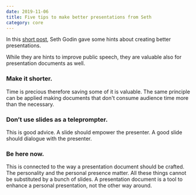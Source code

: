 ```yaml
---
date: 2019-11-06
title: Five tips to make better presentations from Seth
category: core
---
```


In this [short post](https://seths.blog/2018/07/generous-assertions/), Seth Godin gave some hints about creating better presentations.

While they are hints to improve public speech, they are valuable also for presentation documents as well.

### Make it shorter.

Time is precious therefore saving some of it is valuable. The same principle can be applied making documents that don't consume audience time more than the necessary.

### Don’t use slides as a teleprompter.

This is good advice. A slide should empower the presenter. A good slide should dialogue with the presenter.

### Be here now.

This is connected to the way a presentation document should be crafted. The personality and the personal presence matter. All these things cannot be substituted by a bunch of slides. A presentation document is a tool to enhance a personal presentation, not the other way around.